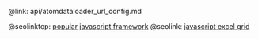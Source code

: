 @link: api/atomdataloader_url_config.md

@seolinktop: [popular javascript framework](https://webix.com)
@seolink: [javascript excel grid](https://webix.com/widget/excel_viewer/)